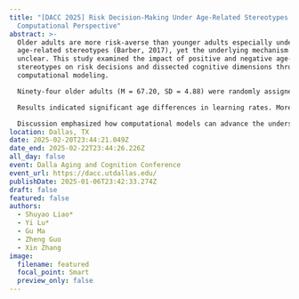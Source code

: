 ```yaml
---
title: "[DACC 2025] Risk Decision-Making Under Age-Related Stereotypes: A
  Computational Perspective"
abstract: >-
  Older adults are more risk-averse than younger adults especially under
  age-related stereotypes (Barber, 2017), yet the underlying mechanism remains
  unclear. This study examined the impact of positive and negative age-related
  stereotypes on risk decisions and dissected cognitive dimensions through
  computational modeling.

  Ninety-four older adults (M = 67.20, SD = 4.88) were randomly assigned to receive information either containing positive or negative age-related stereotypes or the same neutral information as 32 younger adults (M = 20.16, SD = 1.27) received. Participants then completed the Balloon Analogue Risk Task. Computational models were applied to analyze cognitive dimensions.

  Results indicated significant age differences in learning rates. Moreover, older adults receiving positive stereotypes hold lower prior beliefs of risk compared to those receiving negative and neutral information, and were more risk averse than younger adults.

  Discussion emphasized how computational models can advance the understanding of cognitive underpinnings in risk decision-making under age-related stereotypes.
location: Dallas, TX
date: 2025-02-20T23:44:21.049Z
date_end: 2025-02-22T23:44:26.226Z
all_day: false
event: Dalla Aging and Cognition Conference
event_url: https://dacc.utdallas.edu/
publishDate: 2025-01-06T23:42:33.274Z
draft: false
featured: false
authors:
  - Shuyao Liao*
  - Yi Lu*
  - Gu Ma
  - Zheng Guo
  - Xin Zhang
image:
  filename: featured
  focal_point: Smart
  preview_only: false
---
```

